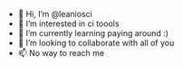 - 👋 Hi, I’m @leaniosci
- 👀 I’m interested in ci toools 
- 🌱 I’m currently learning paying around :)
- 💞️ I’m looking to collaborate with all of you
- 📫 No way to reach me 

<!---
leaniosci/leaniosci is a ✨ special ✨ repository because its `README.md` (this file) appears on your GitHub profile.
You can click the Preview link to take a look at your changes.
--->
